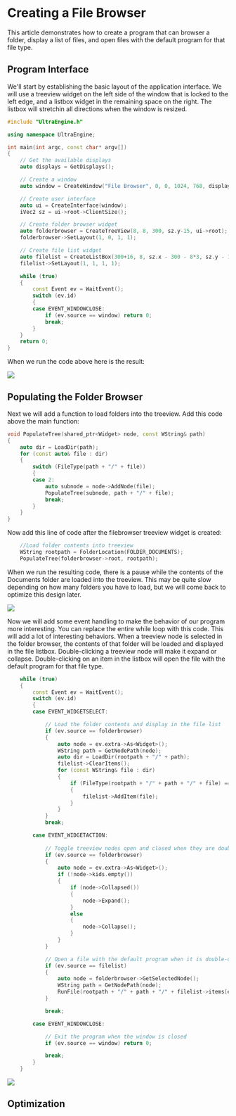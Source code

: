 # Creating a File Browser

This article demonstrates how to create a program that can browser a folder, display a list of files, and open files with the default program for that file type.

## Program Interface

We'll start by establishing the basic layout of the application interface. We will use a treeview widget on the left side of the window that is locked to the left edge, and a listbox widget in the remaining space on the right. The listbox will stretchin all directions when the window is resized.

```c++
#include "UltraEngine.h"

using namespace UltraEngine;

int main(int argc, const char* argv[])
{
    // Get the available displays
    auto displays = GetDisplays();

    // Create a window
    auto window = CreateWindow("File Browser", 0, 0, 1024, 768, displays[0], WINDOW_TITLEBAR | WINDOW_RESIZABLE | WINDOW_CENTER);

    // Create user interface
    auto ui = CreateInterface(window);
    iVec2 sz = ui->root->ClientSize();

    // Create folder browser widget
    auto folderbrowser = CreateTreeView(8, 8, 300, sz.y-15, ui->root);
    folderbrowser->SetLayout(1, 0, 1, 1);

    // Create file list widget
    auto filelist = CreateListBox(300+16, 8, sz.x - 300 - 8*3, sz.y - 16, ui->root);
    filelist->SetLayout(1, 1, 1, 1);

    while (true)
    {
        const Event ev = WaitEvent();
        switch (ev.id)
        {
        case EVENT_WINDOWCLOSE:
            if (ev.source == window) return 0;
            break;
        }
    }
    return 0;
}
```

When we run the code above here is the result:

![](https://raw.githubusercontent.com/Leadwerks/Documentation/master/Images/filebrowser1.png)

## Populating the Folder Browser

Next we will add a function to load folders into the treeview. Add this code above the main function:
```c++
void PopulateTree(shared_ptr<Widget> node, const WString& path)
{
    auto dir = LoadDir(path);
    for (const auto& file : dir)
    {
        switch (FileType(path + "/" + file))
        {
        case 2:
            auto subnode = node->AddNode(file);
            PopulateTree(subnode, path + "/" + file);
            break;
        }
    }
}
```
Now add this line of code after the filebrowser treeview widget is created:
```c++
    //Load folder contents into treeview
    WString rootpath = FolderLocation(FOLDER_DOCUMENTS);
    PopulateTree(folderbrowser->root, rootpath);
```

When we run the resulting code, there is a pause while the contents of the Documents folder are loaded into the treeview. This may be quite slow depending on how many folders you have to load, but we will come back to optimize this design later.

![](https://raw.githubusercontent.com/Leadwerks/Documentation/master/Images/filebrowser2.png)

Now we will add some event handling to make the behavior of our program more interesting. You can replace the entire while loop with this code. This will add a lot of interesting behaviors. When a treeview node is selected in the folder browser, the contents of that folder will be loaded and displayed in the file listbox. Double-clicking a treeview node will make it expand or collapse. Double-clicking on an item in the listbox will open the file with the default program for that file type.

```c++
    while (true)
    {
        const Event ev = WaitEvent();
        switch (ev.id)
        {
        case EVENT_WIDGETSELECT:

            // Load the folder contents and display in the file list
            if (ev.source == folderbrowser)
            {
                auto node = ev.extra->As<Widget>();
                WString path = GetNodePath(node);
                auto dir = LoadDir(rootpath + "/" + path);
                filelist->ClearItems();
                for (const WString& file : dir)
                {
                    if (FileType(rootpath + "/" + path + "/" + file) == 1)
                    {
                        filelist->AddItem(file);
                    }
                }
            }
            break;

        case EVENT_WIDGETACTION:
            
            // Toggle treeview nodes open and closed when they are double-clicked
            if (ev.source == folderbrowser)
            {
                auto node = ev.extra->As<Widget>();
                if (!node->kids.empty())
                {
                    if (node->Collapsed())
                    {
                        node->Expand();
                    }
                    else
                    {
                        node->Collapse();
                    }
                }
            }

            // Open a file with the default program when it is double-clicked
            if (ev.source == filelist)
            {
                auto node = folderbrowser->GetSelectedNode();
                WString path = GetNodePath(node);
                RunFile(rootpath + "/" + path + "/" + filelist->items[ev.data].text);
            }

            break;

        case EVENT_WINDOWCLOSE:

            // Exit the program when the window is closed
            if (ev.source == window) return 0;

            break;
        }
    }
```

![](https://raw.githubusercontent.com/Leadwerks/Documentation/master/Images/filebrowser3.png)

## Optimization
